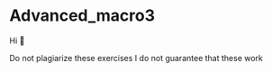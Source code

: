 # Advanced_macro3

Hi :pizza: 

Do not plagiarize these exercises
I do not guarantee that these work
